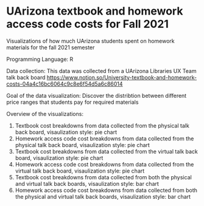 # UArizona textbook and homework access code costs for Fall 2021
Visualizations of how much UArizona students spent on homework materials for the fall 2021 semester


Programming Language: R


Data collection: This data was collected from a UArizona Libraries UX Team talk back board https://www.notion.so/University-textbook-and-homework-costs-04a4c16bc6064c9c8e6f54d5a6c86014


Goal of the data visualization: Discover the distribtion between different price ranges that students pay for required materials


Overview of the visualizations:
1. Textbook cost breakdowns from data collected from the physical talk back board, visaulization style: pie chart
2. Homework access code cost breakdowns from data collected from the physical talk back board, visaulization style: pie chart
3. Textbook cost breakdowns from data collected from the virtual talk back board, visaulization style: pie chart
4. Homework access code cost breakdowns from data collected from the virtual talk back board, visaulization style: pie chart
5. Textbook cost breakdowns from data collected from both the physical and virtual talk back boards, visaulization style: bar chart
6. Homework access code cost breakdowns from data collected from both the physical and virtual talk back boards, visaulization style: bar chart
